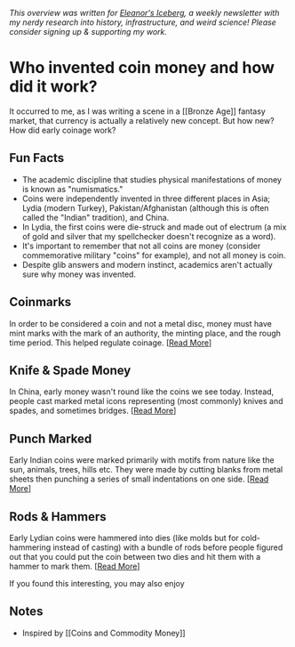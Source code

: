 <cite>This overview was written for [Eleanor's Iceberg](http://newsletter.eleanorkonik.com/), a weekly newsletter with my nerdy research into history, infrastructure, and weird science! Please consider signing up & supporting my work.</cite>

# Who invented coin money and how did it work?

It occurred to me, as I was writing a scene in a [[Bronze Age]] fantasy market, that currency is actually a relatively new concept. But how new? How did early coinage work? 

## Fun Facts

-   The academic discipline that studies physical manifestations of money is known as "numismatics."  
-   Coins were independently invented in three different places in Asia; Lydia (modern Turkey), Pakistan/Afghanistan (although this is often called the "Indian" tradition), and China.  
-   In Lydia, the first coins were die-struck and made out of electrum (a mix of gold and silver that my spellchecker doesn't recognize as a word). 
-   It's important to remember that not all coins are money (consider commemorative military "coins" for example), and not all money is coin.  
-   Despite glib answers and modern instinct, academics aren't actually sure why money was invented. 

## Coinmarks

In order to be considered a coin and not a metal disc, money must have mint marks with the mark of an authority, the minting place, and the rough time period. This helped regulate coinage. \[[Read More](https://www.academia.edu/33778310/Dating_Indias_earliest_coins_in_South_Asian_Archaeology_1983_Naples_1985_ed_M_Taddei_and_J_Schotsmans_pp_535_54)\]

## Knife & Spade Money

In China, early money wasn't round like the coins we see today. Instead, people cast marked metal icons representing (most commonly) knives and spades, and sometimes bridges. \[[Read More](https://americanhistory.si.edu/blog/call-spade-spade-or-coin)\]

## Punch Marked

Early Indian coins were marked primarily with motifs from nature like the sun, animals, trees, hills etc. They were made by cutting blanks from metal sheets then punching a series of small indentations on one side. \[[Read More](https://www.rbi.org.in/scripts/mc_ancient.aspx)\]

## Rods & Hammers

Early Lydian coins were hammered into dies (like molds but for cold-hammering instead of casting) with a bundle of rods before people figured out that you could put the coin between two dies and hit them with a hammer to mark them. \[[Read More](https://britanniacoincompany.com/blog/minting-technology-through-the-ages/)\]

<div class=infobox>If you found this interesting, you may also enjoy </div>

## Notes

- Inspired by [[Coins and Commodity Money]] 

 